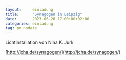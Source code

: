 ```yaml
---
layout:     einladung
title:      "Synagogen in Leipzig"
date:       2023-06-26 17:00:00+02:00
categories: einladung
tag: pm nodate
---
```


Lichtinstallation von Nina K. Jurk

[http://jcha.de/synagogen/](http://jcha.de/synagogen/)
